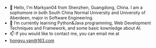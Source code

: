- 👋 Hello, I'm Markyan04 from Shenzhen, Guangdong, China. I am a sophomore in both South China Normal University and University of Aberdeen, major in Software Engineering.
- 🌱 I’m currently learning Python&Java programming, Web Development Techniques and Framework, and some basic kownledge about AI.
- 📫 If you would like to contact me, you can email me at
-    hongyu.yan@163.com



<!---
Markyan04/Markyan04 is a ✨ special ✨ repository because its `README.md` (this file) appears on your GitHub profile.
You can click the Preview link to take a look at your changes.
--->

